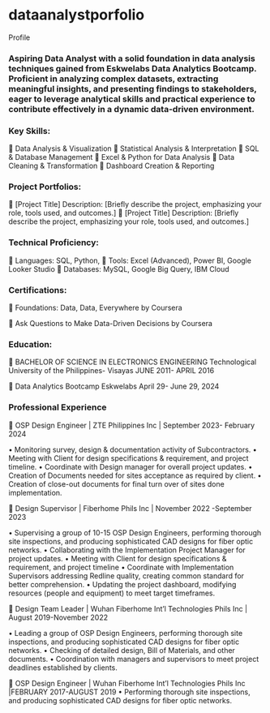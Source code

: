 # dataanalystporfolio


Profile

### Aspiring Data Analyst with a solid foundation in data analysis techniques gained from Eskwelabs Data Analytics Bootcamp. Proficient in analyzing complex datasets, extracting meaningful insights, and presenting findings to stakeholders,  eager to leverage analytical skills and practical experience to contribute effectively in a dynamic data-driven environment.

### Key Skills:

	Data Analysis & Visualization
	Statistical Analysis & Interpretation
	SQL & Database Management
	Excel & Python for Data Analysis
	Data Cleaning & Transformation
	Dashboard Creation & Reporting


### Project Portfolios:
	[Project Title]
Description: [Briefly describe the project, emphasizing your role, tools used, and outcomes.]
	[Project Title]
Description: [Briefly describe the project, emphasizing your role, tools used, and outcomes.]


### Technical Proficiency:
	Languages: SQL, Python, 
	Tools: Excel (Advanced), Power BI, Google Looker Studio
	Databases: MySQL, Google Big Query, IBM Cloud

### Certifications:
	Foundations: Data, Data, Everywhere by Coursera

	Ask Questions to Make Data-Driven Decisions by Coursera
    


### Education:
	BACHELOR OF SCIENCE IN ELECTRONICS ENGINEERING
Technological University of the Philippines- Visayas
JUNE 2011- APRIL 2016

	Data Analytics Bootcamp
Eskwelabs
 	April 29- June 29, 2024

### Professional Experience
	OSP Design Engineer | ZTE Philippines Inc | September 2023- February 2024

•	Monitoring survey, design & documentation activity of Subcontractors.
•	Meeting with Client for design specifications & requirement, and project timeline.
•	Coordinate with Design manager for overall project updates.
•	Creation of Documents needed for sites acceptance as required by client.
•	Creation of close-out documents for final turn over of sites done implementation.
 
	Design Supervisor | Fiberhome Phils Inc | November 2022 -September 2023

•	Supervising a group of 10-15  OSP Design  Engineers, performing thorough site inspections, and producing sophisticated CAD designs for fiber optic networks.
•	Collaborating with the Implementation Project Manager for project updates.
•	Meeting with Client for design specifications & requirement, and project timeline 
•	Coordinate with Implementation Supervisors addressing Redline quality, creating common standard for better comprehension.
•	Updating the project dashboard, modifying resources (people and equipment) to meet target timeframes.

	Design Team Leader | Wuhan Fiberhome Int’l  Technologies Phils Inc | August 2019-November 2022

•	Leading a group of OSP Design  Engineers, performing thorough site inspections, and producing sophisticated CAD designs for fiber optic networks.
•	Checking of detailed design, Bill of Materials, and other documents.
•	Coordination with managers and supervisors to meet project deadlines established by clients.

	OSP Design Engineer | Wuhan Fiberhome Int’l Technologies Phils Inc |FEBRUARY 2017-AUGUST 2019
•	Performing thorough site inspections, and producing sophisticated CAD designs for fiber optic networks.



